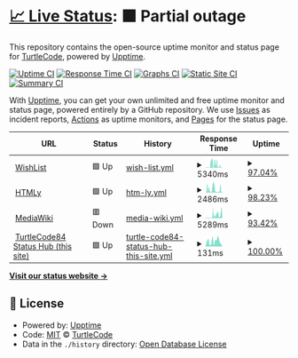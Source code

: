 # [📈 Live Status](https://turtlecode84.github.io/status): <!--live status--> **🟧 Partial outage**

This repository contains the open-source uptime monitor and status page for [TurtleCode](https://turtlecode84.github.io/status), powered by [Upptime](https://github.com/upptime/upptime).

[![Uptime CI](https://github.com/turtlecode84/status/workflows/Uptime%20CI/badge.svg)](https://github.com/turtlecode84/status/actions?query=workflow%3A%22Uptime+CI%22)
[![Response Time CI](https://github.com/turtlecode84/status/workflows/Response%20Time%20CI/badge.svg)](https://github.com/turtlecode84/status/actions?query=workflow%3A%22Response+Time+CI%22)
[![Graphs CI](https://github.com/turtlecode84/status/workflows/Graphs%20CI/badge.svg)](https://github.com/turtlecode84/status/actions?query=workflow%3A%22Graphs+CI%22)
[![Static Site CI](https://github.com/turtlecode84/status/workflows/Static%20Site%20CI/badge.svg)](https://github.com/turtlecode84/status/actions?query=workflow%3A%22Static+Site+CI%22)
[![Summary CI](https://github.com/turtlecode84/status/workflows/Summary%20CI/badge.svg)](https://github.com/turtlecode84/status/actions?query=workflow%3A%22Summary+CI%22)

With [Upptime](https://upptime.js.org), you can get your own unlimited and free uptime monitor and status page, powered entirely by a GitHub repository. We use [Issues](https://github.com/turtlecode84/status/issues) as incident reports, [Actions](https://github.com/turtlecode84/status/actions) as uptime monitors, and [Pages](https://turtlecode84.github.io/status) for the status page.

<!--start: status pages-->
<!-- This summary is generated by Upptime (https://github.com/upptime/upptime) -->
<!-- Do not edit this manually, your changes will be overwritten -->
<!-- prettier-ignore -->
| URL | Status | History | Response Time | Uptime |
| --- | ------ | ------- | ------------- | ------ |
| <img alt="" src="https://favicons.githubusercontent.com/wishlist.turtlecode84.repl.co" height="13"> [WishList](https://wishlist.turtlecode84.repl.co) | 🟩 Up | [wish-list.yml](https://github.com/TurtleCode84/status/commits/HEAD/history/wish-list.yml) | <details><summary><img alt="Response time graph" src="./graphs/wish-list/response-time-week.png" height="20"> 5340ms</summary><br><a href="https://turtlecode84.github.io/status/history/wish-list"><img alt="Response time 3895" src="https://img.shields.io/endpoint?url=https%3A%2F%2Fraw.githubusercontent.com%2FTurtleCode84%2Fstatus%2FHEAD%2Fapi%2Fwish-list%2Fresponse-time.json"></a><br><a href="https://turtlecode84.github.io/status/history/wish-list"><img alt="24-hour response time 462" src="https://img.shields.io/endpoint?url=https%3A%2F%2Fraw.githubusercontent.com%2FTurtleCode84%2Fstatus%2FHEAD%2Fapi%2Fwish-list%2Fresponse-time-day.json"></a><br><a href="https://turtlecode84.github.io/status/history/wish-list"><img alt="7-day response time 5340" src="https://img.shields.io/endpoint?url=https%3A%2F%2Fraw.githubusercontent.com%2FTurtleCode84%2Fstatus%2FHEAD%2Fapi%2Fwish-list%2Fresponse-time-week.json"></a><br><a href="https://turtlecode84.github.io/status/history/wish-list"><img alt="30-day response time 3895" src="https://img.shields.io/endpoint?url=https%3A%2F%2Fraw.githubusercontent.com%2FTurtleCode84%2Fstatus%2FHEAD%2Fapi%2Fwish-list%2Fresponse-time-month.json"></a><br><a href="https://turtlecode84.github.io/status/history/wish-list"><img alt="1-year response time 3895" src="https://img.shields.io/endpoint?url=https%3A%2F%2Fraw.githubusercontent.com%2FTurtleCode84%2Fstatus%2FHEAD%2Fapi%2Fwish-list%2Fresponse-time-year.json"></a></details> | <details><summary><a href="https://turtlecode84.github.io/status/history/wish-list">97.04%</a></summary><a href="https://turtlecode84.github.io/status/history/wish-list"><img alt="All-time uptime 97.44%" src="https://img.shields.io/endpoint?url=https%3A%2F%2Fraw.githubusercontent.com%2FTurtleCode84%2Fstatus%2FHEAD%2Fapi%2Fwish-list%2Fuptime.json"></a><br><a href="https://turtlecode84.github.io/status/history/wish-list"><img alt="24-hour uptime 100.00%" src="https://img.shields.io/endpoint?url=https%3A%2F%2Fraw.githubusercontent.com%2FTurtleCode84%2Fstatus%2FHEAD%2Fapi%2Fwish-list%2Fuptime-day.json"></a><br><a href="https://turtlecode84.github.io/status/history/wish-list"><img alt="7-day uptime 97.04%" src="https://img.shields.io/endpoint?url=https%3A%2F%2Fraw.githubusercontent.com%2FTurtleCode84%2Fstatus%2FHEAD%2Fapi%2Fwish-list%2Fuptime-week.json"></a><br><a href="https://turtlecode84.github.io/status/history/wish-list"><img alt="30-day uptime 97.44%" src="https://img.shields.io/endpoint?url=https%3A%2F%2Fraw.githubusercontent.com%2FTurtleCode84%2Fstatus%2FHEAD%2Fapi%2Fwish-list%2Fuptime-month.json"></a><br><a href="https://turtlecode84.github.io/status/history/wish-list"><img alt="1-year uptime 97.44%" src="https://img.shields.io/endpoint?url=https%3A%2F%2Fraw.githubusercontent.com%2FTurtleCode84%2Fstatus%2FHEAD%2Fapi%2Fwish-list%2Fuptime-year.json"></a></details>
| <img alt="" src="https://favicons.githubusercontent.com/htmly.turtlecode84.repl.co" height="13"> [HTMLy](https://htmly.turtlecode84.repl.co) | 🟩 Up | [htm-ly.yml](https://github.com/TurtleCode84/status/commits/HEAD/history/htm-ly.yml) | <details><summary><img alt="Response time graph" src="./graphs/htm-ly/response-time-week.png" height="20"> 2486ms</summary><br><a href="https://turtlecode84.github.io/status/history/htm-ly"><img alt="Response time 1955" src="https://img.shields.io/endpoint?url=https%3A%2F%2Fraw.githubusercontent.com%2FTurtleCode84%2Fstatus%2FHEAD%2Fapi%2Fhtm-ly%2Fresponse-time.json"></a><br><a href="https://turtlecode84.github.io/status/history/htm-ly"><img alt="24-hour response time 3649" src="https://img.shields.io/endpoint?url=https%3A%2F%2Fraw.githubusercontent.com%2FTurtleCode84%2Fstatus%2FHEAD%2Fapi%2Fhtm-ly%2Fresponse-time-day.json"></a><br><a href="https://turtlecode84.github.io/status/history/htm-ly"><img alt="7-day response time 2486" src="https://img.shields.io/endpoint?url=https%3A%2F%2Fraw.githubusercontent.com%2FTurtleCode84%2Fstatus%2FHEAD%2Fapi%2Fhtm-ly%2Fresponse-time-week.json"></a><br><a href="https://turtlecode84.github.io/status/history/htm-ly"><img alt="30-day response time 1955" src="https://img.shields.io/endpoint?url=https%3A%2F%2Fraw.githubusercontent.com%2FTurtleCode84%2Fstatus%2FHEAD%2Fapi%2Fhtm-ly%2Fresponse-time-month.json"></a><br><a href="https://turtlecode84.github.io/status/history/htm-ly"><img alt="1-year response time 1955" src="https://img.shields.io/endpoint?url=https%3A%2F%2Fraw.githubusercontent.com%2FTurtleCode84%2Fstatus%2FHEAD%2Fapi%2Fhtm-ly%2Fresponse-time-year.json"></a></details> | <details><summary><a href="https://turtlecode84.github.io/status/history/htm-ly">98.23%</a></summary><a href="https://turtlecode84.github.io/status/history/htm-ly"><img alt="All-time uptime 98.74%" src="https://img.shields.io/endpoint?url=https%3A%2F%2Fraw.githubusercontent.com%2FTurtleCode84%2Fstatus%2FHEAD%2Fapi%2Fhtm-ly%2Fuptime.json"></a><br><a href="https://turtlecode84.github.io/status/history/htm-ly"><img alt="24-hour uptime 97.53%" src="https://img.shields.io/endpoint?url=https%3A%2F%2Fraw.githubusercontent.com%2FTurtleCode84%2Fstatus%2FHEAD%2Fapi%2Fhtm-ly%2Fuptime-day.json"></a><br><a href="https://turtlecode84.github.io/status/history/htm-ly"><img alt="7-day uptime 98.23%" src="https://img.shields.io/endpoint?url=https%3A%2F%2Fraw.githubusercontent.com%2FTurtleCode84%2Fstatus%2FHEAD%2Fapi%2Fhtm-ly%2Fuptime-week.json"></a><br><a href="https://turtlecode84.github.io/status/history/htm-ly"><img alt="30-day uptime 98.74%" src="https://img.shields.io/endpoint?url=https%3A%2F%2Fraw.githubusercontent.com%2FTurtleCode84%2Fstatus%2FHEAD%2Fapi%2Fhtm-ly%2Fuptime-month.json"></a><br><a href="https://turtlecode84.github.io/status/history/htm-ly"><img alt="1-year uptime 98.74%" src="https://img.shields.io/endpoint?url=https%3A%2F%2Fraw.githubusercontent.com%2FTurtleCode84%2Fstatus%2FHEAD%2Fapi%2Fhtm-ly%2Fuptime-year.json"></a></details>
| <img alt="" src="https://favicons.githubusercontent.com/mediawiki.turtlecode84.repl.co" height="13"> [MediaWiki](https://mediawiki.turtlecode84.repl.co/wiki) | 🟥 Down | [media-wiki.yml](https://github.com/TurtleCode84/status/commits/HEAD/history/media-wiki.yml) | <details><summary><img alt="Response time graph" src="./graphs/media-wiki/response-time-week.png" height="20"> 5289ms</summary><br><a href="https://turtlecode84.github.io/status/history/media-wiki"><img alt="Response time 4480" src="https://img.shields.io/endpoint?url=https%3A%2F%2Fraw.githubusercontent.com%2FTurtleCode84%2Fstatus%2FHEAD%2Fapi%2Fmedia-wiki%2Fresponse-time.json"></a><br><a href="https://turtlecode84.github.io/status/history/media-wiki"><img alt="24-hour response time 1001" src="https://img.shields.io/endpoint?url=https%3A%2F%2Fraw.githubusercontent.com%2FTurtleCode84%2Fstatus%2FHEAD%2Fapi%2Fmedia-wiki%2Fresponse-time-day.json"></a><br><a href="https://turtlecode84.github.io/status/history/media-wiki"><img alt="7-day response time 5289" src="https://img.shields.io/endpoint?url=https%3A%2F%2Fraw.githubusercontent.com%2FTurtleCode84%2Fstatus%2FHEAD%2Fapi%2Fmedia-wiki%2Fresponse-time-week.json"></a><br><a href="https://turtlecode84.github.io/status/history/media-wiki"><img alt="30-day response time 4480" src="https://img.shields.io/endpoint?url=https%3A%2F%2Fraw.githubusercontent.com%2FTurtleCode84%2Fstatus%2FHEAD%2Fapi%2Fmedia-wiki%2Fresponse-time-month.json"></a><br><a href="https://turtlecode84.github.io/status/history/media-wiki"><img alt="1-year response time 4480" src="https://img.shields.io/endpoint?url=https%3A%2F%2Fraw.githubusercontent.com%2FTurtleCode84%2Fstatus%2FHEAD%2Fapi%2Fmedia-wiki%2Fresponse-time-year.json"></a></details> | <details><summary><a href="https://turtlecode84.github.io/status/history/media-wiki">93.42%</a></summary><a href="https://turtlecode84.github.io/status/history/media-wiki"><img alt="All-time uptime 71.95%" src="https://img.shields.io/endpoint?url=https%3A%2F%2Fraw.githubusercontent.com%2FTurtleCode84%2Fstatus%2FHEAD%2Fapi%2Fmedia-wiki%2Fuptime.json"></a><br><a href="https://turtlecode84.github.io/status/history/media-wiki"><img alt="24-hour uptime 100.00%" src="https://img.shields.io/endpoint?url=https%3A%2F%2Fraw.githubusercontent.com%2FTurtleCode84%2Fstatus%2FHEAD%2Fapi%2Fmedia-wiki%2Fuptime-day.json"></a><br><a href="https://turtlecode84.github.io/status/history/media-wiki"><img alt="7-day uptime 93.42%" src="https://img.shields.io/endpoint?url=https%3A%2F%2Fraw.githubusercontent.com%2FTurtleCode84%2Fstatus%2FHEAD%2Fapi%2Fmedia-wiki%2Fuptime-week.json"></a><br><a href="https://turtlecode84.github.io/status/history/media-wiki"><img alt="30-day uptime 71.95%" src="https://img.shields.io/endpoint?url=https%3A%2F%2Fraw.githubusercontent.com%2FTurtleCode84%2Fstatus%2FHEAD%2Fapi%2Fmedia-wiki%2Fuptime-month.json"></a><br><a href="https://turtlecode84.github.io/status/history/media-wiki"><img alt="1-year uptime 71.95%" src="https://img.shields.io/endpoint?url=https%3A%2F%2Fraw.githubusercontent.com%2FTurtleCode84%2Fstatus%2FHEAD%2Fapi%2Fmedia-wiki%2Fuptime-year.json"></a></details>
| <img alt="" src="https://favicons.githubusercontent.com/turtlecode84.github.io" height="13"> [TurtleCode84 Status Hub (this site)](https://turtlecode84.github.io/status) | 🟩 Up | [turtle-code84-status-hub-this-site.yml](https://github.com/TurtleCode84/status/commits/HEAD/history/turtle-code84-status-hub-this-site.yml) | <details><summary><img alt="Response time graph" src="./graphs/turtle-code84-status-hub-this-site/response-time-week.png" height="20"> 131ms</summary><br><a href="https://turtlecode84.github.io/status/history/turtle-code84-status-hub-this-site"><img alt="Response time 117" src="https://img.shields.io/endpoint?url=https%3A%2F%2Fraw.githubusercontent.com%2FTurtleCode84%2Fstatus%2FHEAD%2Fapi%2Fturtle-code84-status-hub-this-site%2Fresponse-time.json"></a><br><a href="https://turtlecode84.github.io/status/history/turtle-code84-status-hub-this-site"><img alt="24-hour response time 23" src="https://img.shields.io/endpoint?url=https%3A%2F%2Fraw.githubusercontent.com%2FTurtleCode84%2Fstatus%2FHEAD%2Fapi%2Fturtle-code84-status-hub-this-site%2Fresponse-time-day.json"></a><br><a href="https://turtlecode84.github.io/status/history/turtle-code84-status-hub-this-site"><img alt="7-day response time 131" src="https://img.shields.io/endpoint?url=https%3A%2F%2Fraw.githubusercontent.com%2FTurtleCode84%2Fstatus%2FHEAD%2Fapi%2Fturtle-code84-status-hub-this-site%2Fresponse-time-week.json"></a><br><a href="https://turtlecode84.github.io/status/history/turtle-code84-status-hub-this-site"><img alt="30-day response time 117" src="https://img.shields.io/endpoint?url=https%3A%2F%2Fraw.githubusercontent.com%2FTurtleCode84%2Fstatus%2FHEAD%2Fapi%2Fturtle-code84-status-hub-this-site%2Fresponse-time-month.json"></a><br><a href="https://turtlecode84.github.io/status/history/turtle-code84-status-hub-this-site"><img alt="1-year response time 117" src="https://img.shields.io/endpoint?url=https%3A%2F%2Fraw.githubusercontent.com%2FTurtleCode84%2Fstatus%2FHEAD%2Fapi%2Fturtle-code84-status-hub-this-site%2Fresponse-time-year.json"></a></details> | <details><summary><a href="https://turtlecode84.github.io/status/history/turtle-code84-status-hub-this-site">100.00%</a></summary><a href="https://turtlecode84.github.io/status/history/turtle-code84-status-hub-this-site"><img alt="All-time uptime 100.00%" src="https://img.shields.io/endpoint?url=https%3A%2F%2Fraw.githubusercontent.com%2FTurtleCode84%2Fstatus%2FHEAD%2Fapi%2Fturtle-code84-status-hub-this-site%2Fuptime.json"></a><br><a href="https://turtlecode84.github.io/status/history/turtle-code84-status-hub-this-site"><img alt="24-hour uptime 100.00%" src="https://img.shields.io/endpoint?url=https%3A%2F%2Fraw.githubusercontent.com%2FTurtleCode84%2Fstatus%2FHEAD%2Fapi%2Fturtle-code84-status-hub-this-site%2Fuptime-day.json"></a><br><a href="https://turtlecode84.github.io/status/history/turtle-code84-status-hub-this-site"><img alt="7-day uptime 100.00%" src="https://img.shields.io/endpoint?url=https%3A%2F%2Fraw.githubusercontent.com%2FTurtleCode84%2Fstatus%2FHEAD%2Fapi%2Fturtle-code84-status-hub-this-site%2Fuptime-week.json"></a><br><a href="https://turtlecode84.github.io/status/history/turtle-code84-status-hub-this-site"><img alt="30-day uptime 100.00%" src="https://img.shields.io/endpoint?url=https%3A%2F%2Fraw.githubusercontent.com%2FTurtleCode84%2Fstatus%2FHEAD%2Fapi%2Fturtle-code84-status-hub-this-site%2Fuptime-month.json"></a><br><a href="https://turtlecode84.github.io/status/history/turtle-code84-status-hub-this-site"><img alt="1-year uptime 100.00%" src="https://img.shields.io/endpoint?url=https%3A%2F%2Fraw.githubusercontent.com%2FTurtleCode84%2Fstatus%2FHEAD%2Fapi%2Fturtle-code84-status-hub-this-site%2Fuptime-year.json"></a></details>

<!--end: status pages-->

[**Visit our status website →**](https://turtlecode84.github.io/status)

## 📄 License

- Powered by: [Upptime](https://github.com/upptime/upptime)
- Code: [MIT](./LICENSE) © [TurtleCode](https://turtlecode84.github.io/status)
- Data in the `./history` directory: [Open Database License](https://opendatacommons.org/licenses/odbl/1-0/)
